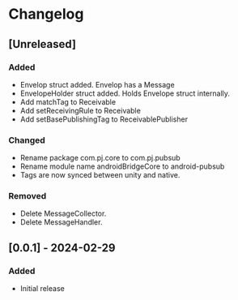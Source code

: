 # Changelog

## [Unreleased]

### Added

- Envelop struct added. Envelop has a Message
- EnvelopeHolder struct added. Holds Envelope struct internally.
- Add matchTag to Receivable
- Add setReceivingRule to Receivable
- Add setBasePublishingTag to ReceivablePublisher

### Changed

- Rename package com.pj.core to com.pj.pubsub
- Rename module name androidBridgeCore to android-pubsub
- Tags are now synced between unity and native.

### Removed

- Delete MessageCollector.
- Delete MessageHandler.

## [0.0.1] - 2024-02-29

### Added

- Initial release